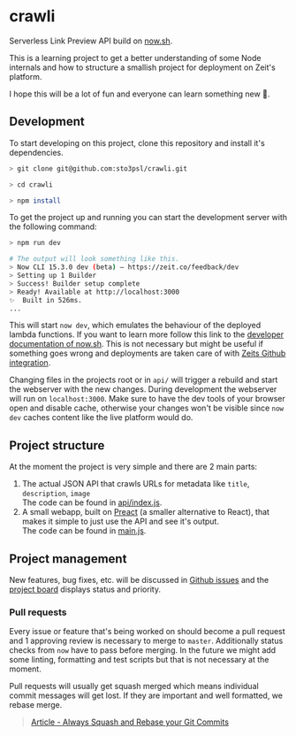 # crawli

Serverless Link Preview API build on [now.sh](https://zeit.co/now).

This is a learning project to get a better understanding of some Node internals and how to structure a smallish project for deployment on Zeit's platform.

I hope this will be a lot of fun and everyone can learn something new 🙂.

## Development

To start developing on this project, clone this repository and install it's dependencies.

```sh
> git clone git@github.com:sto3psl/crawli.git

> cd crawli

> npm install
```

To get the project up and running you can start the development server with the following command:

```sh
> npm run dev

# The output will look something like this.
> Now CLI 15.3.0 dev (beta) — https://zeit.co/feedback/dev
> Setting up 1 Builder
> Success! Builder setup complete
> Ready! Available at http://localhost:3000
✨  Built in 526ms.
...
```

This will start `now dev`, which emulates the behaviour of the deployed lambda functions. If you want to learn more follow this link to the [developer documentation of now.sh](https://zeit.co/docs). This is not necessary but might be useful if something goes wrong and deployments are taken care of with [Zeits Github integration](https://zeit.co/docs/v2/integrations/now-for-github/).

Changing files in the projects root or in `api/` will trigger a rebuild and start the webserver with the new changes. During development the webserver will run on `localhost:3000`. Make sure to have the dev tools of your browser open and disable cache, otherwise your changes won't be visible since `now dev` caches content like the live platform would do.

## Project structure

At the moment the project is very simple and there are 2 main parts: 

1. The actual JSON API that crawls URLs for metadata like `title`, `description`, `image`  
The code can be found in [api/index.js](./api/index.js).
1. A small webapp, built on [Preact](https://preactjs.com) (a smaller alternative to React), that makes it simple to just use the API and see it's output.  
The code can be found in [main.js](./main.js).

## Project management

New features, bug fixes, etc. will be discussed in [Github issues](https://github.com/sto3psl/crawli/issues) and the [project board](https://github.com/sto3psl/crawli/projects/1) displays status and priority.

### Pull requests

Every issue or feature that's being worked on should become a pull request and 1 approving review is necessary to merge to `master`. Additionally status checks from `now` have to pass before merging. In the future we might add some linting, formatting and test scripts but that is not necessary at the moment.

Pull requests will usually get squash merged which means individual commit messages will get lost. If they are important and well formatted, we rebase merge.

> [Article - Always Squash and Rebase your Git Commits](https://blog.carbonfive.com/2017/08/28/always-squash-and-rebase-your-git-commits/) 
